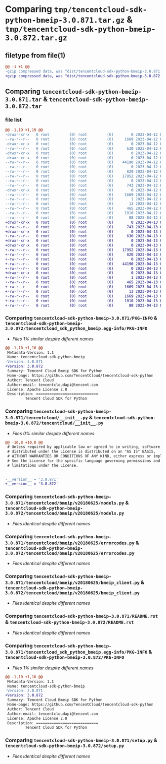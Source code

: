 # Comparing `tmp/tencentcloud-sdk-python-bmeip-3.0.871.tar.gz` & `tmp/tencentcloud-sdk-python-bmeip-3.0.872.tar.gz`

## filetype from file(1)

```diff
@@ -1 +1 @@
-gzip compressed data, was "dist/tencentcloud-sdk-python-bmeip-3.0.871.tar", last modified: Wed Apr 12 00:16:57 2023, max compression
+gzip compressed data, was "dist/tencentcloud-sdk-python-bmeip-3.0.872.tar", last modified: Thu Apr 13 00:21:48 2023, max compression
```

## Comparing `tencentcloud-sdk-python-bmeip-3.0.871.tar` & `tencentcloud-sdk-python-bmeip-3.0.872.tar`

### file list

```diff
@@ -1,19 +1,19 @@
-drwxr-xr-x   0 root         (0) root         (0)        0 2023-04-12 00:16:57.000000 tencentcloud-sdk-python-bmeip-3.0.871/
--rw-r--r--   0 root         (0) root         (0)     1669 2023-04-12 00:16:57.000000 tencentcloud-sdk-python-bmeip-3.0.871/PKG-INFO
-drwxr-xr-x   0 root         (0) root         (0)        0 2023-04-12 00:16:57.000000 tencentcloud-sdk-python-bmeip-3.0.871/tencentcloud/
--rw-r--r--   0 root         (0) root         (0)      630 2023-04-12 00:16:57.000000 tencentcloud-sdk-python-bmeip-3.0.871/tencentcloud/__init__.py
-drwxr-xr-x   0 root         (0) root         (0)        0 2023-04-12 00:16:57.000000 tencentcloud-sdk-python-bmeip-3.0.871/tencentcloud/bmeip/
-drwxr-xr-x   0 root         (0) root         (0)        0 2023-04-12 00:16:57.000000 tencentcloud-sdk-python-bmeip-3.0.871/tencentcloud/bmeip/v20180625/
--rw-r--r--   0 root         (0) root         (0)    44190 2023-04-12 00:16:57.000000 tencentcloud-sdk-python-bmeip-3.0.871/tencentcloud/bmeip/v20180625/models.py
--rw-r--r--   0 root         (0) root         (0)        0 2023-04-12 00:16:57.000000 tencentcloud-sdk-python-bmeip-3.0.871/tencentcloud/bmeip/v20180625/__init__.py
--rw-r--r--   0 root         (0) root         (0)      820 2023-04-12 00:16:57.000000 tencentcloud-sdk-python-bmeip-3.0.871/tencentcloud/bmeip/v20180625/errorcodes.py
--rw-r--r--   0 root         (0) root         (0)    17952 2023-04-12 00:16:57.000000 tencentcloud-sdk-python-bmeip-3.0.871/tencentcloud/bmeip/v20180625/bmeip_client.py
--rw-r--r--   0 root         (0) root         (0)        0 2023-04-12 00:16:57.000000 tencentcloud-sdk-python-bmeip-3.0.871/tencentcloud/bmeip/__init__.py
--rw-r--r--   0 root         (0) root         (0)      743 2023-04-12 00:16:57.000000 tencentcloud-sdk-python-bmeip-3.0.871/README.rst
-drwxr-xr-x   0 root         (0) root         (0)        0 2023-04-12 00:16:57.000000 tencentcloud-sdk-python-bmeip-3.0.871/tencentcloud_sdk_python_bmeip.egg-info/
--rw-r--r--   0 root         (0) root         (0)     1669 2023-04-12 00:16:57.000000 tencentcloud-sdk-python-bmeip-3.0.871/tencentcloud_sdk_python_bmeip.egg-info/PKG-INFO
--rw-r--r--   0 root         (0) root         (0)        1 2023-04-12 00:16:57.000000 tencentcloud-sdk-python-bmeip-3.0.871/tencentcloud_sdk_python_bmeip.egg-info/dependency_links.txt
--rw-r--r--   0 root         (0) root         (0)       13 2023-04-12 00:16:57.000000 tencentcloud-sdk-python-bmeip-3.0.871/tencentcloud_sdk_python_bmeip.egg-info/top_level.txt
--rw-r--r--   0 root         (0) root         (0)      465 2023-04-12 00:16:57.000000 tencentcloud-sdk-python-bmeip-3.0.871/tencentcloud_sdk_python_bmeip.egg-info/SOURCES.txt
--rw-r--r--   0 root         (0) root         (0)     1010 2023-04-12 00:16:57.000000 tencentcloud-sdk-python-bmeip-3.0.871/setup.py
--rw-r--r--   0 root         (0) root         (0)       88 2023-04-12 00:16:57.000000 tencentcloud-sdk-python-bmeip-3.0.871/setup.cfg
+drwxr-xr-x   0 root         (0) root         (0)        0 2023-04-13 00:21:48.000000 tencentcloud-sdk-python-bmeip-3.0.872/
+-rw-r--r--   0 root         (0) root         (0)      743 2023-04-13 00:21:47.000000 tencentcloud-sdk-python-bmeip-3.0.872/README.rst
+drwxr-xr-x   0 root         (0) root         (0)        0 2023-04-13 00:21:48.000000 tencentcloud-sdk-python-bmeip-3.0.872/tencentcloud/
+-rw-r--r--   0 root         (0) root         (0)      630 2023-04-13 00:21:47.000000 tencentcloud-sdk-python-bmeip-3.0.872/tencentcloud/__init__.py
+drwxr-xr-x   0 root         (0) root         (0)        0 2023-04-13 00:21:48.000000 tencentcloud-sdk-python-bmeip-3.0.872/tencentcloud/bmeip/
+drwxr-xr-x   0 root         (0) root         (0)        0 2023-04-13 00:21:48.000000 tencentcloud-sdk-python-bmeip-3.0.872/tencentcloud/bmeip/v20180625/
+-rw-r--r--   0 root         (0) root         (0)    17952 2023-04-13 00:21:47.000000 tencentcloud-sdk-python-bmeip-3.0.872/tencentcloud/bmeip/v20180625/bmeip_client.py
+-rw-r--r--   0 root         (0) root         (0)      820 2023-04-13 00:21:47.000000 tencentcloud-sdk-python-bmeip-3.0.872/tencentcloud/bmeip/v20180625/errorcodes.py
+-rw-r--r--   0 root         (0) root         (0)        0 2023-04-13 00:21:47.000000 tencentcloud-sdk-python-bmeip-3.0.872/tencentcloud/bmeip/v20180625/__init__.py
+-rw-r--r--   0 root         (0) root         (0)    44190 2023-04-13 00:21:47.000000 tencentcloud-sdk-python-bmeip-3.0.872/tencentcloud/bmeip/v20180625/models.py
+-rw-r--r--   0 root         (0) root         (0)        0 2023-04-13 00:21:47.000000 tencentcloud-sdk-python-bmeip-3.0.872/tencentcloud/bmeip/__init__.py
+drwxr-xr-x   0 root         (0) root         (0)        0 2023-04-13 00:21:48.000000 tencentcloud-sdk-python-bmeip-3.0.872/tencentcloud_sdk_python_bmeip.egg-info/
+-rw-r--r--   0 root         (0) root         (0)        1 2023-04-13 00:21:48.000000 tencentcloud-sdk-python-bmeip-3.0.872/tencentcloud_sdk_python_bmeip.egg-info/dependency_links.txt
+-rw-r--r--   0 root         (0) root         (0)      465 2023-04-13 00:21:48.000000 tencentcloud-sdk-python-bmeip-3.0.872/tencentcloud_sdk_python_bmeip.egg-info/SOURCES.txt
+-rw-r--r--   0 root         (0) root         (0)     1669 2023-04-13 00:21:48.000000 tencentcloud-sdk-python-bmeip-3.0.872/tencentcloud_sdk_python_bmeip.egg-info/PKG-INFO
+-rw-r--r--   0 root         (0) root         (0)       13 2023-04-13 00:21:48.000000 tencentcloud-sdk-python-bmeip-3.0.872/tencentcloud_sdk_python_bmeip.egg-info/top_level.txt
+-rw-r--r--   0 root         (0) root         (0)     1669 2023-04-13 00:21:48.000000 tencentcloud-sdk-python-bmeip-3.0.872/PKG-INFO
+-rw-r--r--   0 root         (0) root         (0)     1010 2023-04-13 00:21:47.000000 tencentcloud-sdk-python-bmeip-3.0.872/setup.py
+-rw-r--r--   0 root         (0) root         (0)       88 2023-04-13 00:21:48.000000 tencentcloud-sdk-python-bmeip-3.0.872/setup.cfg
```

### Comparing `tencentcloud-sdk-python-bmeip-3.0.871/PKG-INFO` & `tencentcloud-sdk-python-bmeip-3.0.872/tencentcloud_sdk_python_bmeip.egg-info/PKG-INFO`

 * *Files 1% similar despite different names*

```diff
@@ -1,10 +1,10 @@
 Metadata-Version: 1.1
 Name: tencentcloud-sdk-python-bmeip
-Version: 3.0.871
+Version: 3.0.872
 Summary: Tencent Cloud Bmeip SDK for Python
 Home-page: https://github.com/TencentCloud/tencentcloud-sdk-python
 Author: Tencent Cloud
 Author-email: tencentcloudapi@tencent.com
 License: Apache License 2.0
 Description: ============================
         Tencent Cloud SDK for Python
```

### Comparing `tencentcloud-sdk-python-bmeip-3.0.871/tencentcloud/__init__.py` & `tencentcloud-sdk-python-bmeip-3.0.872/tencentcloud/__init__.py`

 * *Files 0% similar despite different names*

```diff
@@ -10,8 +10,8 @@
 # Unless required by applicable law or agreed to in writing, software
 # distributed under the License is distributed on an "AS IS" BASIS,
 # WITHOUT WARRANTIES OR CONDITIONS OF ANY KIND, either express or implied.
 # See the License for the specific language governing permissions and
 # limitations under the License.
 
 
-__version__ = '3.0.871'
+__version__ = '3.0.872'
```

### Comparing `tencentcloud-sdk-python-bmeip-3.0.871/tencentcloud/bmeip/v20180625/models.py` & `tencentcloud-sdk-python-bmeip-3.0.872/tencentcloud/bmeip/v20180625/models.py`

 * *Files identical despite different names*

### Comparing `tencentcloud-sdk-python-bmeip-3.0.871/tencentcloud/bmeip/v20180625/errorcodes.py` & `tencentcloud-sdk-python-bmeip-3.0.872/tencentcloud/bmeip/v20180625/errorcodes.py`

 * *Files identical despite different names*

### Comparing `tencentcloud-sdk-python-bmeip-3.0.871/tencentcloud/bmeip/v20180625/bmeip_client.py` & `tencentcloud-sdk-python-bmeip-3.0.872/tencentcloud/bmeip/v20180625/bmeip_client.py`

 * *Files identical despite different names*

### Comparing `tencentcloud-sdk-python-bmeip-3.0.871/README.rst` & `tencentcloud-sdk-python-bmeip-3.0.872/README.rst`

 * *Files identical despite different names*

### Comparing `tencentcloud-sdk-python-bmeip-3.0.871/tencentcloud_sdk_python_bmeip.egg-info/PKG-INFO` & `tencentcloud-sdk-python-bmeip-3.0.872/PKG-INFO`

 * *Files 1% similar despite different names*

```diff
@@ -1,10 +1,10 @@
 Metadata-Version: 1.1
 Name: tencentcloud-sdk-python-bmeip
-Version: 3.0.871
+Version: 3.0.872
 Summary: Tencent Cloud Bmeip SDK for Python
 Home-page: https://github.com/TencentCloud/tencentcloud-sdk-python
 Author: Tencent Cloud
 Author-email: tencentcloudapi@tencent.com
 License: Apache License 2.0
 Description: ============================
         Tencent Cloud SDK for Python
```

### Comparing `tencentcloud-sdk-python-bmeip-3.0.871/setup.py` & `tencentcloud-sdk-python-bmeip-3.0.872/setup.py`

 * *Files identical despite different names*

